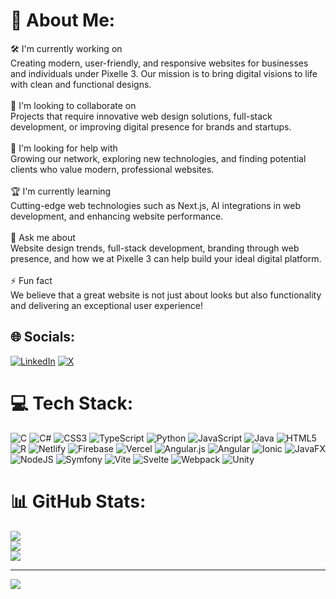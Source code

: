 # 💫 About Me:
 🛠 I'm currently working on<br>Creating modern, user-friendly, and responsive websites for businesses and individuals under Pixelle 3. Our mission is to bring digital visions to life with clean and functional designs.<br><br>🤝 I'm looking to collaborate on<br>Projects that require innovative web design solutions, full-stack development, or improving digital presence for brands and startups.<br><br>👐 I'm looking for help with<br>Growing our network, exploring new technologies, and finding potential clients who value modern, professional websites.<br><br>🏆 I'm currently learning<br>Cutting-edge web technologies such as Next.js, AI integrations in web development, and enhancing website performance.<br><br>💬 Ask me about<br>Website design trends, full-stack development, branding through web presence, and how we at Pixelle 3 can help build your ideal digital platform.<br><br>⚡ Fun fact<br>We believe that a great website is not just about looks but also functionality and delivering an exceptional user experience!


## 🌐 Socials:
[![LinkedIn](https://img.shields.io/badge/LinkedIn-%230077B5.svg?logo=linkedin&logoColor=white)](https://linkedin.com/in/kamil-serrai-ba30b7168) [![X](https://img.shields.io/badge/X-black.svg?logo=X&logoColor=white)](https://x.com/@Kearn_115) 

# 💻 Tech Stack:
![C](https://img.shields.io/badge/c-%2300599C.svg?style=for-the-badge&logo=c&logoColor=white) ![C#](https://img.shields.io/badge/c%23-%23239120.svg?style=for-the-badge&logo=csharp&logoColor=white) ![CSS3](https://img.shields.io/badge/css3-%231572B6.svg?style=for-the-badge&logo=css3&logoColor=white)  ![TypeScript](https://img.shields.io/badge/typescript-%23007ACC.svg?style=for-the-badge&logo=typescript&logoColor=white) ![Python](https://img.shields.io/badge/python-3670A0?style=for-the-badge&logo=python&logoColor=ffdd54) ![JavaScript](https://img.shields.io/badge/javascript-%23323330.svg?style=for-the-badge&logo=javascript&logoColor=%23F7DF1E) ![Java](https://img.shields.io/badge/java-%23ED8B00.svg?style=for-the-badge&logo=openjdk&logoColor=white) ![HTML5](https://img.shields.io/badge/html5-%23E34F26.svg?style=for-the-badge&logo=html5&logoColor=white) ![R](https://img.shields.io/badge/r-%23276DC3.svg?style=for-the-badge&logo=r&logoColor=white) ![Netlify](https://img.shields.io/badge/netlify-%23000000.svg?style=for-the-badge&logo=netlify&logoColor=#00C7B7)  ![Firebase](https://img.shields.io/badge/firebase-%23039BE5.svg?style=for-the-badge&logo=firebase)  ![Vercel](https://img.shields.io/badge/vercel-%23000000.svg?style=for-the-badge&logo=vercel&logoColor=white)  ![Angular.js](https://img.shields.io/badge/angular.js-%23E23237.svg?style=for-the-badge&logo=angularjs&logoColor=white) ![Angular](https://img.shields.io/badge/angular-%23DD0031.svg?style=for-the-badge&logo=angular&logoColor=white)  ![Ionic](https://img.shields.io/badge/Ionic-%233880FF.svg?style=for-the-badge&logo=Ionic&logoColor=white) ![JavaFX](https://img.shields.io/badge/javafx-%23FF0000.svg?style=for-the-badge&logo=javafx&logoColor=white) ![NodeJS](https://img.shields.io/badge/node.js-6DA55F?style=for-the-badge&logo=node.js&logoColor=white) ![Symfony](https://img.shields.io/badge/symfony-%23000000.svg?style=for-the-badge&logo=symfony&logoColor=white) ![Vite](https://img.shields.io/badge/vite-%23646CFF.svg?style=for-the-badge&logo=vite&logoColor=white) ![Svelte](https://img.shields.io/badge/svelte-%23f1413d.svg?style=for-the-badge&logo=svelte&logoColor=white) ![Webpack](https://img.shields.io/badge/webpack-%238DD6F9.svg?style=for-the-badge&logo=webpack&logoColor=black)    ![Unity](https://img.shields.io/badge/unity-%23000000.svg?style=for-the-badge&logo=unity&logoColor=white) 
# 📊 GitHub Stats:
![](https://github-readme-stats.vercel.app/api?username=Klima42&theme=ambient_gradient&hide_border=false&include_all_commits=false&count_private=false)<br/>
![](https://github-readme-streak-stats.herokuapp.com/?user=Klima42&theme=ambient_gradient&hide_border=false)<br/>
![](https://github-readme-stats.vercel.app/api/top-langs/?username=Klima42&theme=ambient_gradient&hide_border=false&include_all_commits=false&count_private=false&layout=compact)

---
[![](https://visitcount.itsvg.in/api?id=Klima42&icon=0&color=0)](https://visitcount.itsvg.in)

<!-- Proudly created with GPRM ( https://gprm.itsvg.in ) -->
